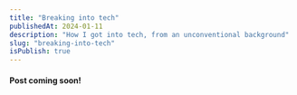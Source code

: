 ```yaml
---
title: "Breaking into tech"
publishedAt: 2024-01-11
description: "How I got into tech, from an unconventional background"
slug: "breaking-into-tech"
isPublish: true
---
```


#### Post coming soon!